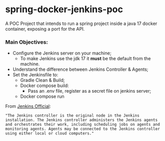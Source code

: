 # spring-docker-jenkins-poc

A POC Project that intends to run a spring project inside a java 17 docker container, exposing a port for the API.

### **Main Objectives:**
* Configure the Jenkins server on your machine;
  * To make Jenkins use the jdk 17 it **must** be the default from the machine.
* Understand the difference between Jenkins Controller & Agents;
* Set the Jenkinsfile to:
  * Gradle Clean & Build;
  * Docker compose build:
    * Pass an .env file, register as a secret file on jenkins server;
  * Docker compose run


From [Jenkins Official](https://www.jenkins.io/doc/book/using/using-agents/):

`"The Jenkins controller is the original node in the Jenkins installation. The Jenkins controller administers the Jenkins agents and orchestrates their work, including scheduling jobs on agents and monitoring agents. Agents may be connected to the Jenkins controller using either local or cloud computers."`
